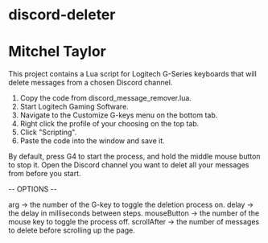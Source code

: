 # discord-deleter
# Mitchel Taylor

This project contains a Lua script for Logitech G-Series keyboards that will delete messages from a chosen Discord channel.

1. Copy the code from discord_message_remover.lua.
2. Start Logitech Gaming Software.
3. Navigate to the Customize G-keys menu on the bottom tab.
4. Right click the profile of your choosing on the top tab.
5. Click "Scripting".
6. Paste the code into the window and save it.

By default, press G4 to start the process, and hold the middle mouse button to stop it. Open the Discord channel you want to delet all your messages from before you start.


-- OPTIONS --

arg -> the number of the G-key to toggle the deletion process on.
delay -> the delay in milliseconds between steps.
mouseButton -> the number of the mouse key to toggle the process off.
scrollAfter -> the number of messages to delete before scrolling up the page.
